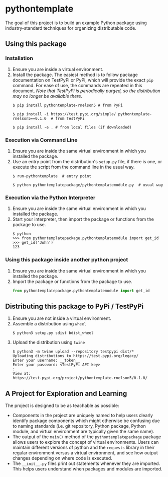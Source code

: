 # pythontemplate
The goal of this project is to build an example Python package using industry-standard techniques for organizing distributable code. 

## Using this package
### Installation
1. Ensure you are inside a virtual environment.
2. Install the package. The easiest method is to follow package documentation on TestPyPi or PyPi, which will provide the exact `pip` command. For ease of use, the commands are repeated in this document. *Note that TestPyPi is periodically purged, so the distribution may no longer be available there.*
    ```shell script
    $ pip install pythontemplate-rnelson5 # from PyPi 
    ```
    ```shell script
    $ pip install -i https://test.pypi.org/simple/ pythontemplate-rnelson5==0.1.0  # from TestPyPi
    ```
    ```shell script
    $ pip install -e . # from local files (if downloaded)
    ```

### Execution via Command Line
1. Ensure you are inside the same virtual environment in which you installed the package.
2. Use an entry point from the distribution's `setup.py` file, if there is one, or execute the script from the command line in the usual way.
    ```shell script
    $ run-pythontemplate  # entry point
    ```
    ```shell script
    $ python pythontemplatepackage/pythontemplatemodule.py  # usual way
    ```

### Execution via the Python Interpreter
1. Ensure you are inside the same virtual environment in which you installed the package.
2. Start your interpreter, then import the package or functions from the package to use.
    ```shell script
    $ python
    >>> from pythontemplatepackage.pythontemplatemodule import get_id
    >>> get_id('John')
    123
    ```

### Using this package inside another python project
1. Ensure you are inside the same virtual environment in which you installed the package.
2. Import the package or functions from the package to use.
    ```python
    from pythontemplatepackage.pythontemplatemodule import get_id
    ```




## Distributing this package to PyPi / TestPyPi
1. Ensure you are not inside a virtual environment.
2. Assemble a distribution using `wheel`
    ```shell script
    $ python3 setup.py sdist bdist_wheel
    ```
3. Upload the distribution using `twine`
    ```shell script
    $ python3 -m twine upload --repository testpypi dist/*
    Uploading distributions to https://test.pypi.org/legacy/
    Enter your username: __token__
    Enter your password: <TestPyPi API key>
    :
    View at:
    https://test.pypi.org/project/pythontemplate-rnelson5/0.1.0/
    ```

## A Project for Exploration and Learning
The project is designed to be as teachable as possible:
- Components in the project are uniquely named to help users clearly identify package components which might otherwise be confusing due to naming standards (i.e. git repository, Python package, Python module, and virtual environment are typically given the same name).
- The output of the `main()` method of the `pythontemplatepackage` package allows users to explore the concept of virtual environments. Users can maintain different versions of python and the `requests` library in their regular environment versus a virtual environment, and see how output changes depending on where code is executed.
- The `__init__.py` files print out statements whenever they are imported. This helps users understand when packages and modules are imported. 
